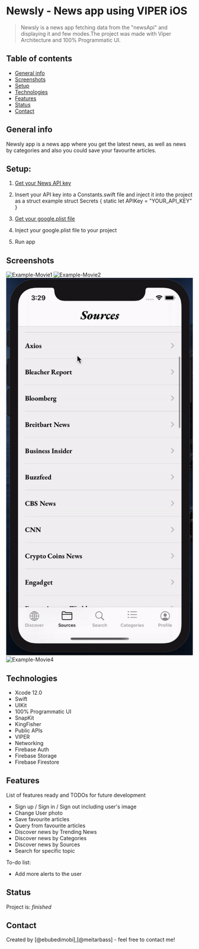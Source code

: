 # Newsly - News app using VIPER iOS
> Newsly is a news app fetching data from the "newsApi" and displaying it and few modes.The project was made with Viper Architecture and 100% Programmatic UI.

## Table of contents
* [General info](#general-info)
* [Screenshots](#screenshots)
* [Setup](#Setup)
* [Technologies](#technologies)
* [Features](#features)
* [Status](#status)
* [Contact](#contact)

## General info
Newsly app is a news app where you get the latest news, as well as news by categories and also you could save your favourite articles.

## Setup:

1. [Get your News API key](https://newsapi.org)

2. Insert your API key into a Constants.swift file and inject it into the project as a struct example
            struct Secrets {
                static let APIKey = "YOUR_API_KEY"
             }

3. [Get your google.plist file](https://www.googleadservices.com/pagead/aclk?sa=L&ai=DChcSEwjz1-3U16rsAhVE3dUKHXjzD8YYABAAGgJ3cw&ohost=www.google.com&cid=CAESQOD2p4915hCOcLEoSbb3g8Pul5Ed_OrMHAdIzOvSF4d-QNrb_9gousJb398STrH-JqFm4_K2fd2hIM07otFwCsM&sig=AOD64_1owLXQ__dQ4hr-W1rkFRiILT5z-A&q&adurl&ved=2ahUKEwivpuPU16rsAhWFzoUKHV2dAfAQ0Qx6BAggEAE)

4. Inject your google.plist file to your project

5. Run app

## Screenshots
![Example-Movie1](./Newsly/Readme/Movie1-Gif.gif)
![Example-Movie2](./Newsly/Readme/Movie2-Gif.gif)
![Example-Movie3](./Newsly/Readme/Movie3-Gif.gif)
![Example-Movie4](./Newsly/Readme/Movie4-Gif.gif)

## Technologies
* Xcode 12.0
* Swift
* UIKit
* 100% Programmatic UI
* SnapKit
* KingFisher
* Public APIs
* VIPER
* Networking
* Firebase Auth
* Firebase Storage
* Firebase Firestore

## Features
List of features ready and TODOs for future development
* Sign up / Sign in / Sign out including user's image
* Change User photo
* Save favourite articles
* Query from favourite articles
* Discover news by Trending News
* Discover news by Categories
* Discover news by Sources
* Search for specific topic

To-do list:
* Add more alerts to the user

## Status
Project is: _finished_

## Contact
Created by [@ebubedimobi],[@meitarbass] - feel free to contact me!
